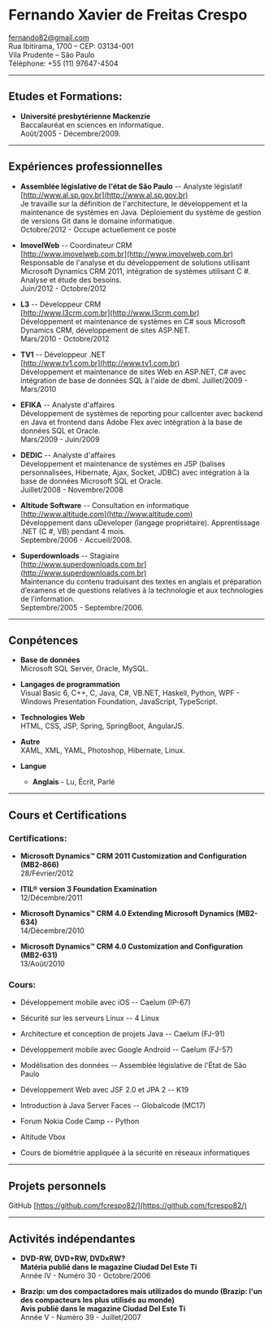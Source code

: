# Fernando Xavier de Freitas Crespo

[fernando82@gmail.com](fernando82@gmail.com)  
Rua Ibitirama, 1700 – CEP: 03134-001  
Vila Prudente – São Paulo  
Téléphone: +55 (11) 97647-4504  

***
## Etudes et Formations:

* **Université presbytérienne Mackenzie**  
Baccalauréat en sciences en informatique.  
Août/2005 - Décembre/2009.  

***
## Expériences professionnelles

* **Assemblée législative de l'état de São Paulo** -- Analyste législatif  
[http://www.al.sp.gov.br](http://www.al.sp.gov.br)  
Je travaille sur la définition de l'architecture, le développement et la maintenance de systèmes en Java. Déploiement du système de gestion de versions Git dans le domaine informatique.  
Octobre/2012 - Occupe actuellement ce poste  

* **ImovelWeb** -- Coordinateur CRM  
[http://www.imovelweb.com.br](http://www.imovelweb.com.br)  
Responsable de l'analyse et du développement de solutions utilisant Microsoft Dynamics CRM 2011, intégration de systèmes utilisant C #. Analyse et étude des besoins.  
Juin/2012 - Octobre/2012  

* **L3** -- Développeur CRM  
[http://www.l3crm.com.br](http://www.l3crm.com.br)  
Développement et maintenance de systèmes en C# sous Microsoft Dynamics CRM, développement de sites ASP.NET.  
Mars/2010 - Octobre/2012  

* **TV1** -- Développeur .NET  
[http://www.tv1.com.br](http://www.tv1.com.br)  
Développement et maintenance de sites Web en ASP.NET, C# avec intégration de base de données SQL à l'aide de dbml.
Juillet/2009 - Mars/2010  

* **EFIKA** -- Analyste d'affaires  
Développement de systèmes de reporting pour callcenter avec backend en Java et frontend dans Adobe Flex avec intégration à la base de données SQL et Oracle.  
Mars/2009 - Juin/2009  

* **DEDIC** -- Analyste d'affaires  
Développement et maintenance de systèmes en JSP (balises personnalisées, Hibernate, Ajax, Socket, JDBC) avec intégration à la base de données Microsoft SQL et Oracle.  
Juillet/2008 - Novembre/2008  

* **Altitude Software** -- Consultation en informatique  
[http://www.altitude.com](http://www.altitude.com)  
Développement dans uDeveloper (langage propriétaire). Apprentissage .NET (C #, VB) pendant 4 mois.  
Septembre/2006 - Accueil/2008.  

* **Superdownloads** -- Stagiaire  
[http://www.superdownloads.com.br](http://www.superdownloads.com.br)  
Maintenance du contenu traduisant des textes en anglais et préparation d’examens et de questions relatives à la technologie et aux technologies de l’information.  
Septembre/2005 - Septembre/2006.  

***
## Conpétences

* **Base de données**  
Microsoft SQL Server, Oracle, MySQL.  

* **Langages de programmation**  
Visual Basic 6, C++, C, Java, C#, VB.NET, Haskell, Python, WPF - Windows Presentation Foundation, JavaScript, TypeScript.  

* **Technologies Web**  
HTML, CSS, JSP, Spring, SpringBoot, AngularJS.  

* **Autre**  
XAML, XML, YAML, Photoshop, Hibernate, Linux.  

* **Langue**
    * **Anglais** - Lu, Écrit, Parlé

***
## Cours et Certifications

### Certifications:

* **Microsoft Dynamics™ CRM 2011 Customization and Configuration (MB2-866)**  
28/Février/2012  

* **ITIL® version 3 Foundation Examination**  
12/Décembre/2011  

* **Microsoft Dynamics™ CRM 4.0 Extending Microsoft Dynamics (MB2-634)**  
14/Décembre/2010  

* **Microsoft Dynamics™ CRM 4.0 Customization and Configuration (MB2-631)**  
13/Août/2010  

### Cours:

* Développement mobile avec iOS -- Caelum (IP-67)  
 
* Sécurité sur les serveurs Linux -- 4 Linux  

* Architecture et conception de projets Java -- Caelum (FJ-91)  

* Développement mobile avec Google Android -- Caelum (FJ-57)  

* Modélisation des données -- Assemblée législative de l'État de São Paulo  

* Développement Web avec JSF 2.0 et JPA 2 -- K19  

* Introduction à Java Server Faces -- Globalcode (MC17)    

* Forum Nokia Code Camp -- Python  

* Altitude Vbox  

* Cours de biométrie appliquée à la sécurité en réseaux informatiques  

***
## Projets personnels

GitHub [https://github.com/fcrespo82/](https://github.com/fcrespo82/)

***
## Activités indépendantes

* **DVD-RW, DVD+RW, DVDxRW?**  
**Matéria publié dans le magazine Ciudad Del Este Ti**  
Année IV - Numéro 30 - Octobre/2006  

* **Brazip: um dos compactadores mais utilizados do mundo (Brazip: l'un des compacteurs les plus utilisés au monde)**  
**Avis publié dans le magazine Ciudad Del Este Ti**  
Année V - Numéro 39 - Juillet/2007  



